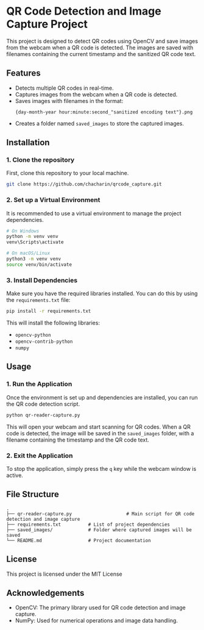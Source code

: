 
# QR Code Detection and Image Capture Project

This project is designed to detect QR codes using OpenCV and save images from the webcam when a QR code is detected. The images are saved with filenames containing the current timestamp and the sanitized QR code text.

## Features
- Detects multiple QR codes in real-time.
- Captures images from the webcam when a QR code is detected.
- Saves images with filenames in the format:
  ```
  {day-month-year hour:minute:second_"sanitized encoding text"}.png
  ```
- Creates a folder named `saved_images` to store the captured images.

## Installation

### 1. Clone the repository
First, clone this repository to your local machine.

```bash
git clone https://github.com/chacharin/qrcode_capture.git
```

### 2. Set up a Virtual Environment
It is recommended to use a virtual environment to manage the project dependencies.

```bash
# On Windows
python -m venv venv
venv\Scripts\activate

# On macOS/Linux
python3 -m venv venv
source venv/bin/activate
```

### 3. Install Dependencies
Make sure you have the required libraries installed. You can do this by using the `requirements.txt` file:

```bash
pip install -r requirements.txt
```

This will install the following libraries:
- `opencv-python`
- `opencv-contrib-python`
- `numpy`

## Usage

### 1. Run the Application
Once the environment is set up and dependencies are installed, you can run the QR code detection script.

```bash
python qr-reader-capture.py
```

This will open your webcam and start scanning for QR codes. When a QR code is detected, the image will be saved in the `saved_images` folder, with a filename containing the timestamp and the QR code text.

### 2. Exit the Application
To stop the application, simply press the `q` key while the webcam window is active.

## File Structure

```
.
├── qr-reader-capture.py                    # Main script for QR code detection and image capture
├── requirements.txt          # List of project dependencies
├── saved_images/             # Folder where captured images will be saved
└── README.md                 # Project documentation
```

## License
This project is licensed under the MIT License

## Acknowledgements
- OpenCV: The primary library used for QR code detection and image capture.
- NumPy: Used for numerical operations and image data handling.
